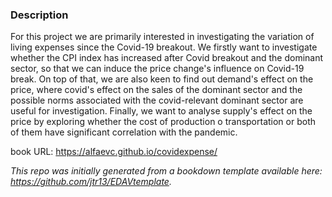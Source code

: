 ### Description

For this project we are primarily interested in investigating the variation of living expenses since the Covid-19 breakout. We firstly want to investigate whether the CPI index has increased after Covid breakout and the dominant sector, so that we can induce the price change's influence on Covid-19 break. On top of that, we are also keen to find out demand's effect on the price, where covid's effect on the sales of the dominant sector and the possible norms associated with the covid-relevant dominant sector are useful for investigation. Finally, we want to analyse supply's effect on the price by exploring whether the cost of production o transportation or both of them have significant correlation with the pandemic.  


book URL: https://alfaevc.github.io/covidexpense/

*This repo was initially generated from a bookdown template available here: https://github.com/jtr13/EDAVtemplate.*	



